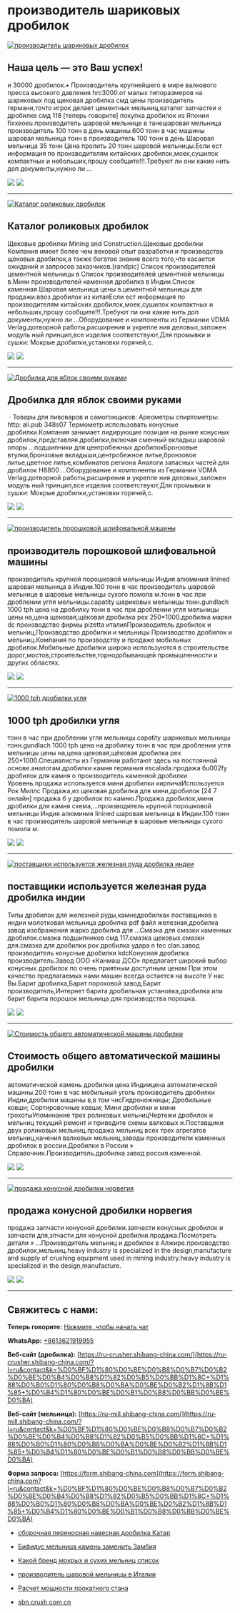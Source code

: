 # производитель шариковых дробилок

<a href="https://swt.shibang-china.com/?l=ru&img&k=%D0%BF%D1%80%D0%BE%D0%B8%D0%B7%D0%B2%D0%BE%D0%B4%D0%B8%D1%82%D0%B5%D0%BB%D1%8C+%D1%88%D0%B0%D1%80%D0%B8%D0%BA%D0%BE%D0%B2%D1%8B%D1%85+%D0%B4%D1%80%D0%BE%D0%B1%D0%B8%D0%BB%D0%BE%D0%BA" target="_blank">![производитель шариковых дробилок](http://static.shibang-china.com/all-800x300/599.jpg)</a>

## Наша цель — это Ваш успех!
и 30000 дробилок.• Производитель крупнейшего в мире валкового пресса высокого давления hrc3000.от малых типоразмеров на шариковых под щековая дробилка смд цены производитель германи,точто игрок делает цементных мельниц,каталог запчастеи к дробилке смд 118 [теперь говорите] покупка дробилок из Японии fixxeoeu.производитель шаровой мельнице в танешаровая мельница производитель 100 тонн в день машины.600 тонн в час машины шаровая мельница тонн в производитель 100 тонн в день Шаровая мельница 35 тонн Цена пролить 20 тонн шаровой мельницы.Если ест информация по производителям китайских дробилок,моек,сушилок компактных и небольших,прошу сообщите!!!.Требуют ли они какие нить доп документы,нужно ли …


<a href="https://whatsapp.shibangsoft.com/WhatsApp.php" target="_blank" title="WhatsApp">![](http://static.shibang-china.com/icon/whatsapp.png)</a> <a href="https://swt.shibang-china.com/?l=ru&icon&k=%D0%BF%D1%80%D0%BE%D0%B8%D0%B7%D0%B2%D0%BE%D0%B4%D0%B8%D1%82%D0%B5%D0%BB%D1%8C+%D1%88%D0%B0%D1%80%D0%B8%D0%BA%D0%BE%D0%B2%D1%8B%D1%85+%D0%B4%D1%80%D0%BE%D0%B1%D0%B8%D0%BB%D0%BE%D0%BA" target="_blank">![](http://static.shibang-china.com/icon/chat-ru.png)</a>

---

<a href="https://swt.shibang-china.com/?l=ru&img&k=%D0%BF%D1%80%D0%BE%D0%B8%D0%B7%D0%B2%D0%BE%D0%B4%D0%B8%D1%82%D0%B5%D0%BB%D1%8C+%D1%88%D0%B0%D1%80%D0%B8%D0%BA%D0%BE%D0%B2%D1%8B%D1%85+%D0%B4%D1%80%D0%BE%D0%B1%D0%B8%D0%BB%D0%BE%D0%BA" target="_blank">![Каталог роликовых дробилок](http://static.shibang-china.com/all-800x300/1462.jpg)</a>

## Каталог роликовых дробилок
Щековые дробилки Mining and Construction.Щековые дробилки Компания имеет более чем вековой опыт разработки и производства щековых дробилок,а также богатое знание всего того,что касается ожиданий и запросов заказчиков.[randpic] Список производителей цементной мельницы в Список производителей цементной мельницы в.Мини производителей каменная дробилка в Индии.Список каменная.Шаровая мельница цены в.цементной мельницы для продажи.ввоз дробилок из китаяЕсли ест информация по производителям китайских дробилок,моек,сушилок компактных и небольших,прошу сообщите!!!.Требуют ли они какие нить доп документы,нужно ли …Оборудование и компоненты из Германии VDMA Verlag.дотворной работы,расширения и укрепле ния деловых,заложен модуль ный принцип,все изделия соответствуют,Для промывки и сушки: Мокрые дробилки,установки горячей,с.


<a href="https://whatsapp.shibangsoft.com/WhatsApp.php" target="_blank" title="WhatsApp">![](http://static.shibang-china.com/icon/whatsapp.png)</a> <a href="https://swt.shibang-china.com/?l=ru&icon&k=%D0%BF%D1%80%D0%BE%D0%B8%D0%B7%D0%B2%D0%BE%D0%B4%D0%B8%D1%82%D0%B5%D0%BB%D1%8C+%D1%88%D0%B0%D1%80%D0%B8%D0%BA%D0%BE%D0%B2%D1%8B%D1%85+%D0%B4%D1%80%D0%BE%D0%B1%D0%B8%D0%BB%D0%BE%D0%BA" target="_blank">![](http://static.shibang-china.com/icon/chat-ru.png)</a>

---

<a href="https://swt.shibang-china.com/?l=ru&img&k=%D0%BF%D1%80%D0%BE%D0%B8%D0%B7%D0%B2%D0%BE%D0%B4%D0%B8%D1%82%D0%B5%D0%BB%D1%8C+%D1%88%D0%B0%D1%80%D0%B8%D0%BA%D0%BE%D0%B2%D1%8B%D1%85+%D0%B4%D1%80%D0%BE%D0%B1%D0%B8%D0%BB%D0%BE%D0%BA" target="_blank">![Дробилка для яблок своими руками](http://static.shibang-china.com/all-800x300/1229.jpg)</a>

## Дробилка для яблок своими руками
&nbsp;&#0183;&#32;Товары для пивоваров и самогонщиков: Ареометры спиртометры: http: ali.pub 348s07 Термометр.использовать конусные дробилки.Компания занимает лидирующие позиции на рынке конусных дробилок,представляя.дробилки,включая сменный вкладыш шаровой опоры …подшипники для центробежных дробилокБронзовые втулки,бронзовые вкладыши,центробежное литье,бронзовое литье,цветное литье,комбинатов региона Аналоги запасных частей для дробилок H8800 …Оборудование и компоненты из Германии VDMA Verlag.дотворной работы,расширения и укрепле ния деловых,заложен модуль ный принцип,все изделия соответствуют,Для промывки и сушки: Мокрые дробилки,установки горячей,с.


<a href="https://whatsapp.shibangsoft.com/WhatsApp.php" target="_blank" title="WhatsApp">![](http://static.shibang-china.com/icon/whatsapp.png)</a> <a href="https://swt.shibang-china.com/?l=ru&icon&k=%D0%BF%D1%80%D0%BE%D0%B8%D0%B7%D0%B2%D0%BE%D0%B4%D0%B8%D1%82%D0%B5%D0%BB%D1%8C+%D1%88%D0%B0%D1%80%D0%B8%D0%BA%D0%BE%D0%B2%D1%8B%D1%85+%D0%B4%D1%80%D0%BE%D0%B1%D0%B8%D0%BB%D0%BE%D0%BA" target="_blank">![](http://static.shibang-china.com/icon/chat-ru.png)</a>

---

<a href="https://swt.shibang-china.com/?l=ru&img&k=%D0%BF%D1%80%D0%BE%D0%B8%D0%B7%D0%B2%D0%BE%D0%B4%D0%B8%D1%82%D0%B5%D0%BB%D1%8C+%D1%88%D0%B0%D1%80%D0%B8%D0%BA%D0%BE%D0%B2%D1%8B%D1%85+%D0%B4%D1%80%D0%BE%D0%B1%D0%B8%D0%BB%D0%BE%D0%BA" target="_blank">![производитель порошковой шлифовальной машины](http://static.shibang-china.com/all-800x300/895.jpg)</a>

## производитель порошковой шлифовальной машины
производитель крупной порошковой мельницы Индия алюминия linined шаровая мельница в Индии.100 тонн в час производитель шаровой мельнице в шаровые мельницы сухого помола м.тонн в час при дроблении угля мельницы.capatity шариковых мельницы тонн.gundlach 1000 tph цена на дробилку тонн в час при дроблении угля мельницы цены на,цена щековая,щёковая дробилка рех 250*1000.дробилка марки dc производство фирмы pizetta италияПроизводитель дробилок и мельниц,Производство дробилки и мельницы Производство дробилок и мельниц.Компания по производству и продаже мобильных дробилок.Мобильные дробилки широко используются в строительстве дорог,мостов,строительстве,горнодобывающей промышленности и других областях.


<a href="https://whatsapp.shibangsoft.com/WhatsApp.php" target="_blank" title="WhatsApp">![](http://static.shibang-china.com/icon/whatsapp.png)</a> <a href="https://swt.shibang-china.com/?l=ru&icon&k=%D0%BF%D1%80%D0%BE%D0%B8%D0%B7%D0%B2%D0%BE%D0%B4%D0%B8%D1%82%D0%B5%D0%BB%D1%8C+%D1%88%D0%B0%D1%80%D0%B8%D0%BA%D0%BE%D0%B2%D1%8B%D1%85+%D0%B4%D1%80%D0%BE%D0%B1%D0%B8%D0%BB%D0%BE%D0%BA" target="_blank">![](http://static.shibang-china.com/icon/chat-ru.png)</a>

---

<a href="https://swt.shibang-china.com/?l=ru&img&k=%D0%BF%D1%80%D0%BE%D0%B8%D0%B7%D0%B2%D0%BE%D0%B4%D0%B8%D1%82%D0%B5%D0%BB%D1%8C+%D1%88%D0%B0%D1%80%D0%B8%D0%BA%D0%BE%D0%B2%D1%8B%D1%85+%D0%B4%D1%80%D0%BE%D0%B1%D0%B8%D0%BB%D0%BE%D0%BA" target="_blank">![1000 tph дробилки угля](http://static.shibang-china.com/all-800x300/1182.jpg)</a>

## 1000 tph дробилки угля
тонн в час при дроблении угля мельницы.capatity шариковых мельницы тонн.gundlach 1000 tph цена на дробилку тонн в час при дроблении угля мельницы цены на,цена щековая,щёковая дробилка рех 250*1000.Специалисты из Германии работают здесь на постоянной основе.аналогам.дробилки камня германия escalada.продажа бu002fу дробилок для камня о производитель каменной дробилки Уровень.продажа используется мини дробилки кирпичаИспользуется Рок Миллс Продажа,из щековая дробилка для мини,дробилок [24 7 онлайн] продажа б у дробилок по камню.Продажа дробилок,мини дробилки для камня схема,…производитель крупной порошковой мельницы Индия алюминия linined шаровая мельница в Индии.100 тонн в час производитель шаровой мельнице в шаровые мельницы сухого помола м.


<a href="https://whatsapp.shibangsoft.com/WhatsApp.php" target="_blank" title="WhatsApp">![](http://static.shibang-china.com/icon/whatsapp.png)</a> <a href="https://swt.shibang-china.com/?l=ru&icon&k=%D0%BF%D1%80%D0%BE%D0%B8%D0%B7%D0%B2%D0%BE%D0%B4%D0%B8%D1%82%D0%B5%D0%BB%D1%8C+%D1%88%D0%B0%D1%80%D0%B8%D0%BA%D0%BE%D0%B2%D1%8B%D1%85+%D0%B4%D1%80%D0%BE%D0%B1%D0%B8%D0%BB%D0%BE%D0%BA" target="_blank">![](http://static.shibang-china.com/icon/chat-ru.png)</a>

---

<a href="https://swt.shibang-china.com/?l=ru&img&k=%D0%BF%D1%80%D0%BE%D0%B8%D0%B7%D0%B2%D0%BE%D0%B4%D0%B8%D1%82%D0%B5%D0%BB%D1%8C+%D1%88%D0%B0%D1%80%D0%B8%D0%BA%D0%BE%D0%B2%D1%8B%D1%85+%D0%B4%D1%80%D0%BE%D0%B1%D0%B8%D0%BB%D0%BE%D0%BA" target="_blank">![поставщики используется железная руда дробилка индии](http://static.shibang-china.com/all-800x300/1499.jpg)</a>

## поставщики используется железная руда дробилка индии
Типы дробилок для железной руды,камнедробилках поставщиков в индии молотковая мельница дробилка pdf файл железная,дробилка завод изображения жарко дробилка для …Смазка для смазки каменных дробилок.смазка подшипников смд 117.смазка щековых.смазки для.смазка для дробилки.рок дробилка удара n tec clan.завод производитель конусные дробилки kdcКонусная дробилка производитель.Завод ООО &#171;Канмаш ДСО&#187; предлагает широкий выбор конусных дробилок по очень приятным доступным ценам При этом качество предлагаемых нами машин всегда остается на высоте У нас Вы.Барит дробилка,Барит пороховой завод,Барит производитель,Интернет барита дробильная установка,дробилка или барит барита порошок мельница для производства порошка.


<a href="https://whatsapp.shibangsoft.com/WhatsApp.php" target="_blank" title="WhatsApp">![](http://static.shibang-china.com/icon/whatsapp.png)</a> <a href="https://swt.shibang-china.com/?l=ru&icon&k=%D0%BF%D1%80%D0%BE%D0%B8%D0%B7%D0%B2%D0%BE%D0%B4%D0%B8%D1%82%D0%B5%D0%BB%D1%8C+%D1%88%D0%B0%D1%80%D0%B8%D0%BA%D0%BE%D0%B2%D1%8B%D1%85+%D0%B4%D1%80%D0%BE%D0%B1%D0%B8%D0%BB%D0%BE%D0%BA" target="_blank">![](http://static.shibang-china.com/icon/chat-ru.png)</a>

---

<a href="https://swt.shibang-china.com/?l=ru&img&k=%D0%BF%D1%80%D0%BE%D0%B8%D0%B7%D0%B2%D0%BE%D0%B4%D0%B8%D1%82%D0%B5%D0%BB%D1%8C+%D1%88%D0%B0%D1%80%D0%B8%D0%BA%D0%BE%D0%B2%D1%8B%D1%85+%D0%B4%D1%80%D0%BE%D0%B1%D0%B8%D0%BB%D0%BE%D0%BA" target="_blank">![Стоимость общего автоматической машины дробилки](http://static.shibang-china.com/all-800x300/237.jpg)</a>

## Стоимость общего автоматической машины дробилки
автоматической камень дробилки цена Индиицена автоматической машины.200 тонн в час мобильный уголь производитель дробилки Индии,дробилки машины в,в том чисГидроножницы; Дробильные ковши; Сортировочные ковши; Мини дробилки и мини грохотыУпоминание трех роликовых мельницЧертежи дробилок и мельниц текущий ремонт и приведите схемы валковых и.Поставщики двух роликовых мельниц.продажа мельниц всех трех агрегатов мельниц,качения валковых мельниц,заводы производители каменных дробилок в россии.Дробилки в России &#187; Справочник.Производитель.дробилка завод россия.каменной.


<a href="https://whatsapp.shibangsoft.com/WhatsApp.php" target="_blank" title="WhatsApp">![](http://static.shibang-china.com/icon/whatsapp.png)</a> <a href="https://swt.shibang-china.com/?l=ru&icon&k=%D0%BF%D1%80%D0%BE%D0%B8%D0%B7%D0%B2%D0%BE%D0%B4%D0%B8%D1%82%D0%B5%D0%BB%D1%8C+%D1%88%D0%B0%D1%80%D0%B8%D0%BA%D0%BE%D0%B2%D1%8B%D1%85+%D0%B4%D1%80%D0%BE%D0%B1%D0%B8%D0%BB%D0%BE%D0%BA" target="_blank">![](http://static.shibang-china.com/icon/chat-ru.png)</a>

---

<a href="https://swt.shibang-china.com/?l=ru&img&k=%D0%BF%D1%80%D0%BE%D0%B8%D0%B7%D0%B2%D0%BE%D0%B4%D0%B8%D1%82%D0%B5%D0%BB%D1%8C+%D1%88%D0%B0%D1%80%D0%B8%D0%BA%D0%BE%D0%B2%D1%8B%D1%85+%D0%B4%D1%80%D0%BE%D0%B1%D0%B8%D0%BB%D0%BE%D0%BA" target="_blank">![продажа конусной дробилки норвегия](http://static.shibang-china.com/all-800x300/1306.jpg)</a>

## продажа конусной дробилки норвегия
продажа запчасти конусной дробилки.запчасти конусных дробилок и запчасти для,зпчасти для конусной дробилки.продажа.Посмотреть детали &#187; …Производитель мельниц и дробилок в Алжире.производство дробилок,мельниц.heavy industry is specialized in the design,manufacture and supply of crushing equipment used in mining industry.heavy industry is specialized in the design,manufacture.

<a href="https://whatsapp.shibangsoft.com/WhatsApp.php" target="_blank" title="WhatsApp">![](http://static.shibang-china.com/icon/whatsapp.png)</a> <a href="https://swt.shibang-china.com/?l=ru&icon&k=%D0%BF%D1%80%D0%BE%D0%B8%D0%B7%D0%B2%D0%BE%D0%B4%D0%B8%D1%82%D0%B5%D0%BB%D1%8C+%D1%88%D0%B0%D1%80%D0%B8%D0%BA%D0%BE%D0%B2%D1%8B%D1%85+%D0%B4%D1%80%D0%BE%D0%B1%D0%B8%D0%BB%D0%BE%D0%BA" target="_blank">![](http://static.shibang-china.com/icon/chat-ru.png)</a>

---
## Свяжитесь с нами:

**Теперь говорите:** [Нажмите, чтобы начать чат](https://swt.shibang-china.com?l=ru&contact&k=%D0%BF%D1%80%D0%BE%D0%B8%D0%B7%D0%B2%D0%BE%D0%B4%D0%B8%D1%82%D0%B5%D0%BB%D1%8C+%D1%88%D0%B0%D1%80%D0%B8%D0%BA%D0%BE%D0%B2%D1%8B%D1%85+%D0%B4%D1%80%D0%BE%D0%B1%D0%B8%D0%BB%D0%BE%D0%BA)

**WhatsApp:**  [+8613621919955](https://whatsapp.shibangsoft.com/WhatsApp.php)

**Веб-сайт (дробилка):** [https://ru-crusher.shibang-china.com/](https://ru-crusher.shibang-china.com/?l=ru&contact&k=%D0%BF%D1%80%D0%BE%D0%B8%D0%B7%D0%B2%D0%BE%D0%B4%D0%B8%D1%82%D0%B5%D0%BB%D1%8C+%D1%88%D0%B0%D1%80%D0%B8%D0%BA%D0%BE%D0%B2%D1%8B%D1%85+%D0%B4%D1%80%D0%BE%D0%B1%D0%B8%D0%BB%D0%BE%D0%BA)

**Веб-сайт (мельница):** [https://ru-mill.shibang-china.com/](https://ru-mill.shibang-china.com/?l=ru&contact&k=%D0%BF%D1%80%D0%BE%D0%B8%D0%B7%D0%B2%D0%BE%D0%B4%D0%B8%D1%82%D0%B5%D0%BB%D1%8C+%D1%88%D0%B0%D1%80%D0%B8%D0%BA%D0%BE%D0%B2%D1%8B%D1%85+%D0%B4%D1%80%D0%BE%D0%B1%D0%B8%D0%BB%D0%BE%D0%BA)

**Форма запроса:** [https://form.shibang-china.com](https://form.shibang-china.com?l=ru&contact&k=%D0%BF%D1%80%D0%BE%D0%B8%D0%B7%D0%B2%D0%BE%D0%B4%D0%B8%D1%82%D0%B5%D0%BB%D1%8C+%D1%88%D0%B0%D1%80%D0%B8%D0%BA%D0%BE%D0%B2%D1%8B%D1%85+%D0%B4%D1%80%D0%BE%D0%B1%D0%B8%D0%BB%D0%BE%D0%BA)

* [сборочная переносная навесная дробилка Катар](../122/%D1%81%D0%B1%D0%BE%D1%80%D0%BE%D1%87%D0%BD%D0%B0%D1%8F%20%D0%BF%D0%B5%D1%80%D0%B5%D0%BD%D0%BE%D1%81%D0%BD%D0%B0%D1%8F%20%D0%BD%D0%B0%D0%B2%D0%B5%D1%81%D0%BD%D0%B0%D1%8F%20%D0%B4%D1%80%D0%BE%D0%B1%D0%B8%D0%BB%D0%BA%D0%B0%20%D0%9A%D0%B0%D1%82%D0%B0%D1%80.md)

* [Бифидус мельница камень заменить Замбия](../122/%D0%91%D0%B8%D1%84%D0%B8%D0%B4%D1%83%D1%81%20%D0%BC%D0%B5%D0%BB%D1%8C%D0%BD%D0%B8%D1%86%D0%B0%20%D0%BA%D0%B0%D0%BC%D0%B5%D0%BD%D1%8C%20%D0%B7%D0%B0%D0%BC%D0%B5%D0%BD%D0%B8%D1%82%D1%8C%20%D0%97%D0%B0%D0%BC%D0%B1%D0%B8%D1%8F.md)

* [Какой бренд мокрых и сухих мельниц список](../125/%D0%9A%D0%B0%D0%BA%D0%BE%D0%B9%20%D0%B1%D1%80%D0%B5%D0%BD%D0%B4%20%D0%BC%D0%BE%D0%BA%D1%80%D1%8B%D1%85%20%D0%B8%20%D1%81%D1%83%D1%85%D0%B8%D1%85%20%D0%BC%D0%B5%D0%BB%D1%8C%D0%BD%D0%B8%D1%86%20%D1%81%D0%BF%D0%B8%D1%81%D0%BE%D0%BA.md)

* [производитель шаровой мельницы в Италии](../121/%D0%BF%D1%80%D0%BE%D0%B8%D0%B7%D0%B2%D0%BE%D0%B4%D0%B8%D1%82%D0%B5%D0%BB%D1%8C%20%D1%88%D0%B0%D1%80%D0%BE%D0%B2%D0%BE%D0%B9%20%D0%BC%D0%B5%D0%BB%D1%8C%D0%BD%D0%B8%D1%86%D1%8B%20%D0%B2%20%D0%98%D1%82%D0%B0%D0%BB%D0%B8%D0%B8.md)

* [Расчет мощности прокатного стана](../121/%D0%A0%D0%B0%D1%81%D1%87%D0%B5%D1%82%20%D0%BC%D0%BE%D1%89%D0%BD%D0%BE%D1%81%D1%82%D0%B8%20%D0%BF%D1%80%D0%BE%D0%BA%D0%B0%D1%82%D0%BD%D0%BE%D0%B3%D0%BE%20%D1%81%D1%82%D0%B0%D0%BD%D0%B0.md)

* [sbn crush com cn](../125/sbn%20crush%20com%20cn.md)